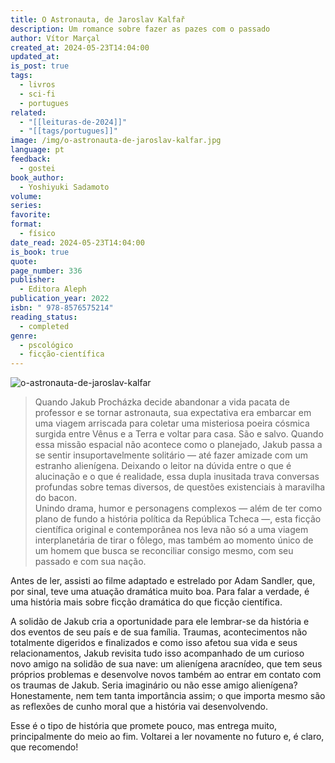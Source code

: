 ```yaml
---
title: O Astronauta, de Jaroslav Kalfař
description: Um romance sobre fazer as pazes com o passado
author: Vítor Marçal
created_at: 2024-05-23T14:04:00
updated_at: 
is_post: true
tags:
  - livros
  - sci-fi
  - portugues
related:
  - "[[leituras-de-2024]]"
  - "[[tags/portugues]]"
image: /img/o-astronauta-de-jaroslav-kalfar.jpg
language: pt
feedback:
  - gostei
book_author:
  - Yoshiyuki Sadamoto
volume: 
series: 
favorite: 
format:
  - físico
date_read: 2024-05-23T14:04:00
is_book: true
quote: 
page_number: 336
publisher:
  - Editora Aleph
publication_year: 2022
isbn: " 978-8576575214"
reading_status:
  - completed
genre:
  - pscológico
  - ficção-científica
---
```


![o-astronauta-de-jaroslav-kalfar](img/o-astronauta-de-jaroslav-kalfar.jpg)

>Quando Jakub Procházka decide abandonar a vida pacata de professor e se tornar astronauta, sua expectativa era embarcar em uma viagem arriscada para coletar uma misteriosa poeira cósmica surgida entre Vênus e a Terra e voltar para casa. São e salvo.
>Quando essa missão espacial não acontece como o planejado, Jakub passa a se sentir insuportavelmente solitário ― até fazer amizade com um estranho alienígena. Deixando o leitor na dúvida entre o que é alucinação e o que é realidade, essa dupla inusitada trava conversas profundas sobre temas diversos, de questões existenciais à maravilha do bacon.  
>Unindo drama, humor e personagens complexos ― além de ter como plano de fundo a história política da República Tcheca ―, esta ficção científica original e contemporânea nos leva não só a uma viagem interplanetária de tirar o fôlego, mas também ao momento único de um homem que busca se reconciliar consigo mesmo, com seu passado e com sua nação.

Antes de ler, assisti ao filme adaptado e estrelado por Adam Sandler, que, por sinal, teve uma atuação dramática muito boa. Para falar a verdade, é uma história mais sobre ficção dramática do que ficção científica.

A solidão de Jakub cria a oportunidade para ele lembrar-se da história e dos eventos de seu país e de sua família. Traumas, acontecimentos não totalmente digeridos e finalizados e como isso afetou sua vida e seus relacionamentos, Jakub revisita tudo isso acompanhado de um curioso novo amigo na solidão de sua nave: um alienígena aracnídeo, que tem seus próprios problemas e desenvolve novos também ao entrar em contato com os traumas de Jakub. Seria imaginário ou não esse amigo alienígena? Honestamente, nem tem tanta importância assim; o que importa mesmo são as reflexões de cunho moral que a história vai desenvolvendo.

Esse é o tipo de história que promete pouco, mas entrega muito, principalmente do meio ao fim. Voltarei a ler novamente no futuro e, é claro, que recomendo!